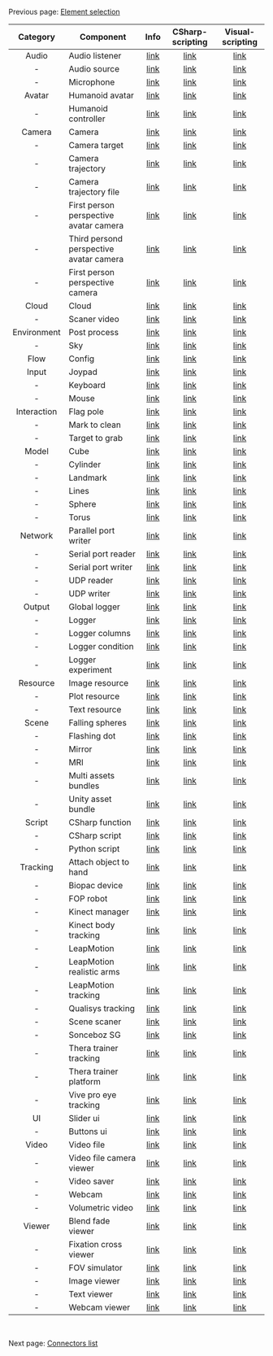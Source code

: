 
Previous page: [Element selection](doc_ui_flow_creation.md)
<br />

|Category|Component|Info|CSharp-scripting|Visual-scripting|
|:---:|---|:---:|:---:|:---:|
|Audio|Audio listener|[link](components/AudioListener_info.md)|[link](components/AudioListener_csharp.md)|[link](components/AudioListener_connections.md)|
|-|Audio source|[link](components/AudioSource_info.md)|[link](components/AudioSource_csharp.md)|[link](components/AudioSource_connections.md)|
|-|Microphone|[link](components/Microphone_info.md)|[link](components/Microphone_csharp.md)|[link](components/Microphone_connections.md)|
|Avatar|Humanoid avatar|[link](components/HumanoidAvatar_info.md)|[link](components/HumanoidAvatar_csharp.md)|[link](components/HumanoidAvatar_connections.md)|
|-|Humanoid controller|[link](components/HumanoidController_info.md)|[link](components/HumanoidController_csharp.md)|[link](components/HumanoidController_connections.md)|
|Camera|Camera|[link](components/Camera_info.md)|[link](components/Camera_csharp.md)|[link](components/Camera_connections.md)|
|-|Camera target|[link](components/CameraTarget_info.md)|[link](components/CameraTarget_csharp.md)|[link](components/CameraTarget_connections.md)|
|-|Camera trajectory|[link](components/CameraTrajectory_info.md)|[link](components/CameraTrajectory_csharp.md)|[link](components/CameraTrajectory_connections.md)|
|-|Camera trajectory file|[link](components/CameraTrajectoryFile_info.md)|[link](components/CameraTrajectoryFile_csharp.md)|[link](components/CameraTrajectoryFile_connections.md)|
|-|First person perspective avatar camera|[link](components/FPPAvatarCamera_info.md)|[link](components/FPPAvatarCamera_csharp.md)|[link](components/FPPAvatarCamera_connections.md)|
|-|Third persond perspective avatar camera|[link](components/TPPAvatarCamera_info.md)|[link](components/TPPAvatarCamera_csharp.md)|[link](components/TPPAvatarCamera_connections.md)|
|-|First person perspective camera|[link](components/FPPCamera_info.md)|[link](components/FPPCamera_csharp.md)|[link](components/FPPCamera_connections.md)|
|Cloud|Cloud|[link](components/Cloud_info.md)|[link](components/Cloud_csharp.md)|[link](components/Cloud_connections.md)|
|-|Scaner video|[link](components/ScanerVideo_info.md)|[link](components/ScanerVideo_csharp.md)|[link](components/ScanerVideo_connections.md)|
|Environment|Post process|[link](components/PostProcess_info.md)|[link](components/PostProcess_csharp.md)|[link](components/PostProcess_connections.md)|
|-|Sky|[link](components/Sky_info.md)|[link](components/Sky_csharp.md)|[link](components/Sky_connections.md)|
|Flow|Config|[link](components/Config_info.md)|[link](components/Config_csharp.md)|[link](components/Config_connections.md)|
|Input|Joypad|[link](components/Joypad_info.md)|[link](components/Joypad_csharp.md)|[link](components/Joypad_connections.md)|
|-|Keyboard|[link](components/Keyboard_info.md)|[link](components/Keyboard_csharp.md)|[link](components/Keyboard_connections.md)|
|-|Mouse|[link](components/Mouse_info.md)|[link](components/Mouse_csharp.md)|[link](components/Mouse_connections.md)|
|Interaction|Flag pole|[link](components/FlagPole_info.md)|[link](components/FlagPole_csharp.md)|[link](components/FlagPole_connections.md)|
|-|Mark to clean|[link](components/MarkToClean_info.md)|[link](components/MarkToClean_csharp.md)|[link](components/MarkToClean_connections.md)|
|-|Target to grab|[link](components/TargetToGrab_info.md)|[link](components/TargetToGrab_csharp.md)|[link](components/TargetToGrab_connections.md)|
|Model|Cube|[link](components/Cube_info.md)|[link](components/Cube_csharp.md)|[link](components/Cube_connections.md)|
|-|Cylinder|[link](components/Cylinder_info.md)|[link](components/Cylinder_csharp.md)|[link](components/Cylinder_connections.md)|
|-|Landmark|[link](components/Landmark_info.md)|[link](components/Landmark_csharp.md)|[link](components/Landmark_connections.md)|
|-|Lines|[link](components/Lines_info.md)|[link](components/Lines_csharp.md)|[link](components/Lines_connections.md)|
|-|Sphere|[link](components/Sphere_info.md)|[link](components/Sphere_csharp.md)|[link](components/Sphere_connections.md)|
|-|Torus|[link](components/Torus_info.md)|[link](components/Torus_csharp.md)|[link](components/Torus_connections.md)|
|Network|Parallel port writer|[link](components/ParallelPortWriter_info.md)|[link](components/ParallelPortWriter_csharp.md)|[link](components/ParallelPortWriter_connections.md)|
|-|Serial port reader|[link](components/SerialPortReader_info.md)|[link](components/SerialPortReader_csharp.md)|[link](components/SerialPortReader_connections.md)|
|-|Serial port writer|[link](components/SerialPortWriter_info.md)|[link](components/SerialPortWriter_csharp.md)|[link](components/SerialPortWriter_connections.md)|
|-|UDP reader|[link](components/UdpReader_info.md)|[link](components/UdpReader_csharp.md)|[link](components/UdpReader_connections.md)|
|-|UDP writer|[link](components/UdpWriter_info.md)|[link](components/UdpWriter_csharp.md)|[link](components/UdpWriter_connections.md)|
|Output|Global logger|[link](components/GlobalLogger_info.md)|[link](components/GlobalLogger_csharp.md)|[link](components/GlobalLogger_connections.md)|
|-|Logger|[link](components/Logger_info.md)|[link](components/Logger_csharp.md)|[link](components/Logger_connections.md)|
|-|Logger columns|[link](components/LoggerColumns_info.md)|[link](components/LoggerColumns_csharp.md)|[link](components/LoggerColumns_connections.md)|
|-|Logger condition|[link](components/LoggerCondition_info.md)|[link](components/LoggerCondition_csharp.md)|[link](components/LoggerCondition_connections.md)|
|-|Logger experiment|[link](components/LoggerExperiment_info.md)|[link](components/LoggerExperiment_csharp.md)|[link](components/LoggerExperiment_connections.md)|
|Resource|Image resource|[link](components/ImageResource_info.md)|[link](components/ImageResource_csharp.md)|[link](components/ImageResource_connections.md)|
|-|Plot resource|[link](components/PlotResource_info.md)|[link](components/PlotResource_csharp.md)|[link](components/PlotResource_connections.md)|
|-|Text resource|[link](components/TextResource_info.md)|[link](components/TextResource_csharp.md)|[link](components/TextResource_connections.md)|
|Scene|Falling spheres|[link](components/FallingSpheres_info.md)|[link](components/FallingSpheres_csharp.md)|[link](components/FallingSpheres_connections.md)|
|-|Flashing dot|[link](components/FlashingDot_info.md)|[link](components/FlashingDot_csharp.md)|[link](components/FlashingDot_connections.md)|
|-|Mirror|[link](components/Mirror_info.md)|[link](components/Mirror_csharp.md)|[link](components/Mirror_connections.md)|
|-|MRI|[link](components/MRI_info.md)|[link](components/MRI_csharp.md)|[link](components/MRI_connections.md)|
|-|Multi assets bundles|[link](components/MultiAB_info.md)|[link](components/MultiAB_csharp.md)|[link](components/MultiAB_connections.md)|
|-|Unity asset bundle|[link](components/AssetBundle_info.md)|[link](components/AssetBundle_csharp.md)|[link](components/AssetBundle_connections.md)|
|Script|CSharp function|[link](components/CSharpFunction_info.md)|[link](components/CSharpFunction_csharp.md)|[link](components/CSharpFunction_connections.md)|
|-|CSharp script|[link](components/CSharpScript_info.md)|[link](components/CSharpScript_csharp.md)|[link](components/CSharpScript_connections.md)|
|-|Python script|[link](components/PythonScript_info.md)|[link](components/PythonScript_csharp.md)|[link](components/PythonScript_connections.md)|
|Tracking|Attach object to hand|[link](components/AttachObjectToHand_info.md)|[link](components/AttachObjectToHand_csharp.md)|[link](components/AttachObjectToHand_connections.md)|
|-|Biopac device|[link](components/Biopac_info.md)|[link](components/Biopac_csharp.md)|[link](components/Biopac_connections.md)|
|-|FOP robot|[link](components/FOPRobot_info.md)|[link](components/FOPRobot_csharp.md)|[link](components/FOPRobot_connections.md)|
|-|Kinect manager|[link](components/KinectManager_info.md)|[link](components/KinectManager_csharp.md)|[link](components/KinectManager_connections.md)|
|-|Kinect body tracking|[link](components/KinectBodyTracking_info.md)|[link](components/KinectBodyTracking_csharp.md)|[link](components/KinectBodyTracking_connections.md)|
|-|LeapMotion|[link](components/LeapMotion_info.md)|[link](components/LeapMotion_csharp.md)|[link](components/LeapMotion_connections.md)|
|-|LeapMotion realistic arms|[link](components/LeapMotionArmsDisplay_info.md)|[link](components/LeapMotionArmsDisplay_csharp.md)|[link](components/LeapMotionArmsDisplay_connections.md)|
|-|LeapMotion tracking|[link](components/LeapMotionTracking_info.md)|[link](components/LeapMotionTracking_csharp.md)|[link](components/LeapMotionTracking_connections.md)|
|-|Qualisys tracking|[link](components/QualisysTracking_info.md)|[link](components/QualisysTracking_csharp.md)|[link](components/QualisysTracking_connections.md)|
|-|Scene scaner|[link](components/SceneScaner_info.md)|[link](components/SceneScaner_csharp.md)|[link](components/SceneScaner_connections.md)|
|-|Sonceboz SG|[link](components/SoncebozSG_info.md)|[link](components/SoncebozSG_csharp.md)|[link](components/SoncebozSG_connections.md)|
|-|Thera trainer tracking|[link](components/TheraTrainerTracking_info.md)|[link](components/TheraTrainerTracking_csharp.md)|[link](components/TheraTrainerTracking_connections.md)|
|-|Thera trainer platform|[link](components/TheraTrainerPlatform_info.md)|[link](components/TheraTrainerPlatform_csharp.md)|[link](components/TheraTrainerPlatform_connections.md)|
|-|Vive pro eye tracking|[link](components/ViveProEyeTracking_info.md)|[link](components/ViveProEyeTracking_csharp.md)|[link](components/ViveProEyeTracking_connections.md)|
|UI|Slider ui|[link](components/SliderUI_info.md)|[link](components/SliderUI_csharp.md)|[link](components/SliderUI_connections.md)|
|-|Buttons ui|[link](components/ButtonsUI_info.md)|[link](components/ButtonsUI_csharp.md)|[link](components/ButtonsUI_connections.md)|
|Video|Video file|[link](components/VideoFile_info.md)|[link](components/VideoFile_csharp.md)|[link](components/VideoFile_connections.md)|
|-|Video file camera viewer|[link](components/VideoFileCameraViewer_info.md)|[link](components/VideoFileCameraViewer_csharp.md)|[link](components/VideoFileCameraViewer_connections.md)|
|-|Video saver|[link](components/VideoSaver_info.md)|[link](components/VideoSaver_csharp.md)|[link](components/VideoSaver_connections.md)|
|-|Webcam|[link](components/Webcam_info.md)|[link](components/Webcam_csharp.md)|[link](components/Webcam_connections.md)|
|-|Volumetric video|[link](components/VolumetricVideo_info.md)|[link](components/VolumetricVideo_csharp.md)|[link](components/VolumetricVideo_connections.md)|
|Viewer|Blend fade viewer|[link](components/BlendFadeViewer_info.md)|[link](components/BlendFadeViewer_csharp.md)|[link](components/BlendFadeViewer_connections.md)|
|-|Fixation cross viewer|[link](components/FixationCrossViewer_info.md)|[link](components/FixationCrossViewer_csharp.md)|[link](components/FixationCrossViewer_connections.md)|
|-|FOV simulator|[link](components/FovSimulator_info.md)|[link](components/FovSimulator_csharp.md)|[link](components/FovSimulator_connections.md)|
|-|Image viewer|[link](components/ImageViewer_info.md)|[link](components/ImageViewer_csharp.md)|[link](components/ImageViewer_connections.md)|
|-|Text viewer|[link](components/TextViewer_info.md)|[link](components/TextViewer_csharp.md)|[link](components/TextViewer_connections.md)|
|-|Webcam viewer|[link](components/WebcamViewer_info.md)|[link](components/WebcamViewer_csharp.md)|[link](components/WebcamViewer_connections.md)|

<br />

Next page: [Connectors list](doc_ui_connectors_list.md)
